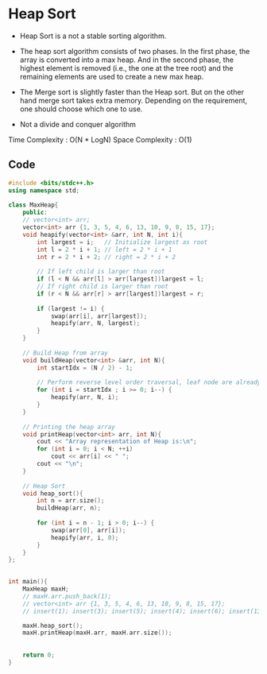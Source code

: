 # Heap Sort

- Heap Sort is a not a stable sorting algorithm. 

- The heap sort algorithm consists of two phases. In the first phase, the array is converted into a max heap. And in the second phase, the highest element is removed (i.e., the one at the tree root) and the remaining elements are used to create a new max heap.

- The Merge sort is slightly faster than the Heap sort. But on the other hand merge sort takes extra memory. Depending on the requirement, one should choose which one to use.

- Not a divide and conquer algorithm

Time Complexity : O(N \* LogN)
Space Complexity : O(1)

## Code

```cpp
#include <bits/stdc++.h>
using namespace std;
 
class MaxHeap{
    public: 
    // vector<int> arr; 
    vector<int> arr {1, 3, 5, 4, 6, 13, 10, 9, 8, 15, 17}; 
    void heapify(vector<int> &arr, int N, int i){
        int largest = i;   // Initialize largest as root
        int l = 2 * i + 1; // left = 2 * i + 1
        int r = 2 * i + 2; // right = 2 * i + 2
     
        // If left child is larger than root
        if (l < N && arr[l] > arr[largest])largest = l;
        // If right child is larger than root
        if (r < N && arr[r] > arr[largest])largest = r;
            
        if (largest != i) {
            swap(arr[i], arr[largest]);
            heapify(arr, N, largest);
        }
    }
     
    // Build Heap from array
    void buildHeap(vector<int> &arr, int N){
        int startIdx = (N / 2) - 1;
     
        // Perform reverse level order traversal, leaf node are already in heap
        for (int i = startIdx ; i >= 0; i--) {
            heapify(arr, N, i);
        }
    }
    
    // Printing the heap array
    void printHeap(vector<int> arr, int N){
        cout << "Array representation of Heap is:\n";
        for (int i = 0; i < N; ++i)
            cout << arr[i] << " ";
        cout << "\n";
    }
    
    // Heap Sort 
    void heap_sort(){
        int n = arr.size();
        buildHeap(arr, n);
        
        for (int i = n - 1; i > 0; i--) {
            swap(arr[0], arr[i]);
            heapify(arr, i, 0);
        }
    }
}; 

 
int main(){
    MaxHeap maxH;
    // maxH.arr.push_back(1);
    // vector<int> arr {1, 3, 5, 4, 6, 13, 10, 9, 8, 15, 17};
    // insert(1); insert(3); insert(5); insert(4); insert(6); insert(13); insert(10); insert(9); insert(8); insert(15); insert(17);   

    maxH.heap_sort();
    maxH.printHeap(maxH.arr, maxH.arr.size());
 
   
    return 0;
}
```